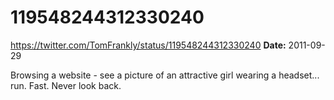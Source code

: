 # 119548244312330240
https://twitter.com/TomFrankly/status/119548244312330240
**Date:** 2011-09-29

Browsing a website - see a picture of an attractive girl wearing a headset... run. Fast. Never look back.
